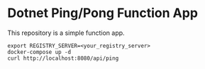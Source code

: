 # Dotnet Ping/Pong Function App

This repository is a simple function app.

```
export REGISTRY_SERVER=<your_registry_server>
docker-compose up -d
curl http://localhost:8080/api/ping
```
